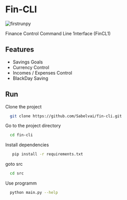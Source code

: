 
# Fin-CLI

![firstrunpy](https://github.com/Sabelvai/fin-cli/assets/59297371/875aa4eb-45be-4bb0-b742-155669ebc612)


Finance Control Command Line 1nterface (FinCL1)
## Features

- Savings Goals
- Currency Control
- Incomes / Expenses Control
- BlackDay Saving


## Run

Clone the project

```bash
  git clone https://github.com/Sabelvai/fin-cli.git
```

Go to the project directory

```bash
  cd fin-cli
```

Install dependencies

```bash
   pip install -r requirements.txt
```
goto src
```bash
  cd src
```

Use programm
```bash
  python main.py --help
```
